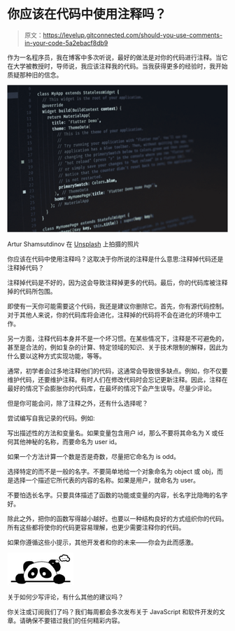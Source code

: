 # 你应该在代码中使用注释吗？

> 原文：<https://levelup.gitconnected.com/should-you-use-comments-in-your-code-5a2ebacf8db9>

作为一名程序员，我在博客中多次听说，最好的做法是对你的代码进行注释。当它在大学被教授时，导师说，我应该注释我的代码。当我获得更多的经验时，我开始质疑那种旧的信念。

![](img/ad59cb8843bfeff39df3e6e2cd98c73c.png)

Artur Shamsutdinov 在 [Unsplash](https://unsplash.com?utm_source=medium&utm_medium=referral) 上拍摄的照片

你应该在代码中使用注释吗？这取决于你所说的注释是什么意思:注释掉代码还是注释掉代码？

注释掉代码是不好的，因为这会导致注释掉更多的代码。最后，你的代码库被注释掉的代码所包围。

即使有一天你可能需要这个代码，我还是建议你删除它。首先，你有源代码控制。对于其他人来说，你的代码库将会进化，注释掉的代码将不会在进化的环境中工作。

另一方面，注释代码本身并不是一个坏习惯。在某些情况下，注释是不可避免的，甚至是合法的，例如复杂的计算、特定领域的知识、关于技术限制的解释，因此为什么要以这种方式实现功能，等等。

通常，初学者会过多地注释他们的代码，这通常会导致很多缺点。例如，你不仅要维护代码，还要维护注释。有时人们在修改代码时会忘记更新注释。因此，注释在最好的情况下会膨胀你的代码库，在最坏的情况下会产生误导。尽量少评论。

但是你可能会问，除了注释之外，还有什么选择呢？

尝试编写自我记录的代码。例如:

写出描述性的方法和变量名。如果变量包含用户 id，那么不要将其命名为 X 或任何其他神秘的名称，而要命名为 user id。

如果一个方法计算一个数是否是奇数，尽量把它命名为 is odd。

选择特定的而不是一般的名字。不要简单地给一个对象命名为 object 或 obj，而是选择一个描述它所代表的内容的名称。如果是用户，就命名为 user。

不要怕选长名字。只要具体描述了函数的功能或变量的内容，长名字比隐晦的名字好。

除此之外，把你的函数写得越小越好。也要以一种结构良好的方式组织你的代码。所有这些都将使你的代码更容易理解，也更少需要注释你的代码。

如果你遵循这些小提示，其他开发者和你的未来——你会为此而感激。

![](img/5c7fdb823e2c7f4190f716ff6bed224c.png)

关于如何少写评论，有什么其他的建议吗？

你关注或订阅我们了吗？我们每周都会多次发布关于 JavaScript 和软件开发的文章。请确保不要错过我们的任何精彩内容。